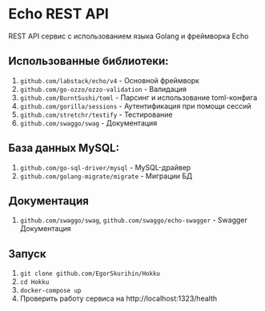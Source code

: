 # Echo REST API

REST API сервис с использованием языка Golang и фреймворка Echo

## Использованные библиотеки:
1. `github.com/labstack/echo/v4` - Основной фреймворк
1. `github.com/go-ozzo/ozzo-validation` - Валидация
1. `github.com/BurntSushi/toml` - Парсинг и использование toml-конфига
1. `github.com/gorilla/sessions` - Аутентификация при помощи сессий
1. `github.com/stretchr/testify` - Тестирование
1. `github.com/swaggo/swag` - Документация

## База данных MySQL:
1. `github.com/go-sql-driver/mysql` - MySQL-драйвер
1. `github.com/golang-migrate/migrate` - Миграции БД

## Документация
1. `github.com/swaggo/swag`, `github.com/swaggo/echo-swagger` - Swagger Документация

## Запуск
1. `git clone github.com/EgorSkurihin/Hokku`
1. `cd Hokku`
1. `docker-compose up`
1. Проверить работу сервиса на http://localhost:1323/health
